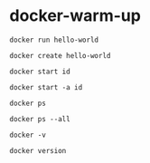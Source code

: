 # docker-warm-up

```
docker run hello-world

docker create hello-world

docker start id

docker start -a id

docker ps

docker ps --all

docker -v

docker version
```
